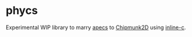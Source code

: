 # phycs

Experimental WIP library to marry [apecs](https://github.com/jonascarpay/apecs) to [Chipmunk2D](https://github.com/slembcke/Chipmunk2D) using [inline-c](https://github.com/fpco/inline-c).
